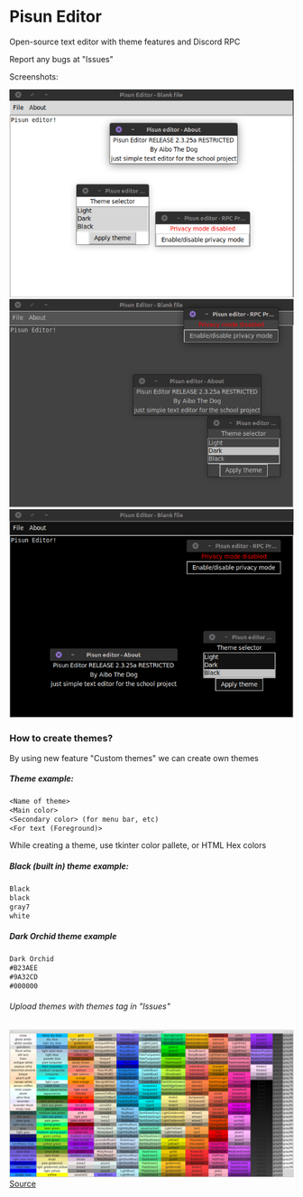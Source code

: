 # Pisun Editor
Open-source text editor with theme features and Discord RPC

Report any bugs at "Issues"

Screenshots:


![Light theme](/assets/light.png)
![Dark theme](/assets/dark.png)
![Black theme](/assets/black.png)


### How to create themes?
By using new feature "Custom themes" we can create own themes
##### Theme example:
```
<Name of theme>
<Main color>
<Secondary color> (for menu bar, etc)
<For text (Foreground)>
```

While creating a theme, use tkinter color pallete, or HTML Hex colors

##### Black (built in) theme example:
```
Black
black
gray7
white
```
##### Dark Orchid theme example
```
Dark Orchid
#B23AEE
#9A32CD
#000000
```

###### Upload themes with themes tag in "Issues"

![Tkinter color pallete](/assets/tk_colors.png)
[Source](https://www.kievoit.ippo.kubg.edu.ua/kievoit/2016/tkinter/index.html#colors)
